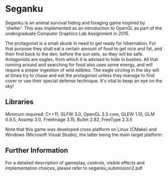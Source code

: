 # Seganku

Seganku is an animal survival hiding and foraging game inspired by 'shelter'.
This was implemented as an introduction to OpenGL as part of the undergraduate Computer Graphics Lab Assignment in 2015.

The protagonist is a small skunk in need to get ready for hibernation. For that purpose they shall eat a certain amount of food to get nice and fat, and then find back to the den, before the sun sets, so they will be safe. Antagonists are eagles, from which it is advised to hide in bushes. All that running around and searching for food also uses some energy, and will require a proper ingestion of wild edibles. 
The eagle circling in the sky will at times try to chase and eat the protagonist unless they manage to find cover or use their special defense technique. It's vital to keep an eye on the sky!

## Libraries
Minimum required: C++11, GLFW 3.0, OpenGL 3.3 core, GLEW 1.10, GLM 0.9.5, Assimp 3.0, FreeImage 3.15, Bullet 2.82, FreeType 2.3.5

Note that this game was developed cross platform on Linux (CMake) and Windows (Microsoft Visual Studio), the latter being the main target platform.

## Further Information

For a detailed description of gameplay, controls, visible effects and implementation choices, please refer to seganku_submission2.pdf
